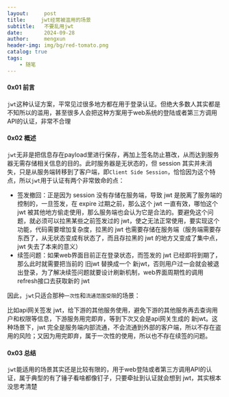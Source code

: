 ```yaml
---
layout:     post
title:     jwt经常被滥用的场景
subtitle:   不要乱用jwt
date:       2024-09-28
author:     mengxun
header-img: img/bg/red-tomato.png
catalog: true
tags:
    - 随笔
---
```






#### 0x01 前言

`jwt`这种认证方案，平常见过很多地方都在用于登录认证。但绝大多数人其实都是不知所以的滥用，甚至很多人会把这种方案用于web系统的登陆或者第三方调用API的认证，非常不合理

#### 0x02 概述

`jwt`无非是把信息存在payload里进行保存，再加上签名防止篡改，从而达到服务器无需存储相关信息的目的。此时服务器是无状态的，但 session 其实并未消失，只是从服务端转移到了客户端，即`Client Side Session`，恰恰因为这个特点，所以`jwt`用于认证有两个非常致命的点：

- 签发撤回：正是因为 session 没有存储在服务端，导致 jwt 是脱离了服务端的控制的，一旦签发，在 expire 过期之前，那么这个 jwt 一直有效，哪怕这个 jwt 被其他地方偷走使用，那么服务端也会认为它是合法的。要避免这个问题，就必须可以拉黑某些之前签发过的 jwt，使之无法正常使用，要实现这个功能，代码需要增加复杂度，拉黑的 jwt 也需要存储在服务端（服务端需要存东西了，从无状态变成有状态了，而且存拉黑的 jwt 的地方又变成了集中点，jwt 失去了本来的意义）
- 续签问题：如果web界面目前正在登录状态，而签发的 jwt 已经即将到期了，那么此时就需要把当前的 旧jwt 替换成一个 新jwt，否则用户过一会就会被退出登录，为了解决续签问题就要设计刷新机制，web界面周期性的调用refresh接口去获取新的 jwt

因此，`jwt`只适合那种`一次性`和`流通范围受限`的场景：

比如api网关签发 jwt，给下游的其他服务使用，避免下游的其他服务再去查询用户和权限等信息，下游服务用完即弃，等到下次又会是api网关生成的 新jwt。这种场景下，jwt 完全是服务端内部流通，不会流通到外部的客户端，所以不存在盗用的风险；又因为用完即弃，属于一次性的使用，所以也不存在续签的问题。

#### 0x03 总结

`jwt`能适用的场景其实还是比较有限的，用于web登陆或者第三方调用API的认证，属于典型的有了锤子看啥都像钉子，只要牵扯到认证就会想到 jwt，其实根本没思考清楚

